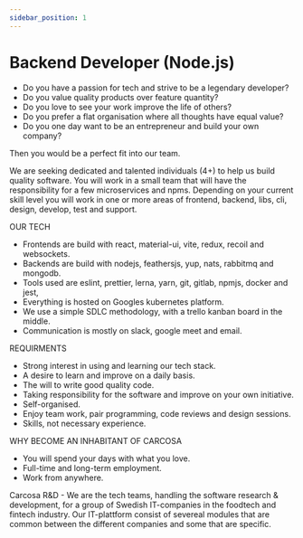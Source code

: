 ```yaml
---
sidebar_position: 1
---
```


# Backend Developer (Node.js)

- Do you have a passion for tech and strive to be a legendary developer?
- Do you value quality products over feature quantity?
- Do you love to see your work improve the life of others?
- Do you prefer a flat organisation where all thoughts have equal value?
- Do you one day want to be an entrepreneur and build your own company?

Then you would be a perfect fit into our team.

We are seeking dedicated and talented individuals (4+) to help us build quality software. You will work in a small team that will have the responsibility for a few microservices and npms. Depending on your current skill level you will work in one or more areas of frontend, backend, libs, cli, design, develop, test and support.

OUR TECH

- Frontends are build with react, material-ui, vite, redux, recoil and websockets.
- Backends are build with nodejs, feathersjs, yup, nats, rabbitmq and mongodb.
- Tools used are eslint, prettier, lerna, yarn, git, gitlab, npmjs, docker and jest,
- Everything is hosted on Googles kubernetes platform.
- We use a simple SDLC methodology, with a trello kanban board in the middle.
- Communication is mostly on slack, google meet and email.

REQUIRMENTS

- Strong interest in using and learning our tech stack.
- A desire to learn and improve on a daily basis.
- The will to write good quality code.
- Taking responsibility for the software and improve on your own initiative.
- Self-organised.
- Enjoy team work, pair programming, code reviews and design sessions.
- Skills, not necessary experience.

WHY BECOME AN INHABITANT OF CARCOSA

- You will spend your days with what you love.
- Full-time and long-term employment.
- Work from anywhere.

Carcosa R&D - We are the tech teams, handling the software research & development, for a group of Swedish IT-companies in the foodtech and fintech industry. Our IT-plattform consist of severeal modules that are common between the different companies and some that are specific.
